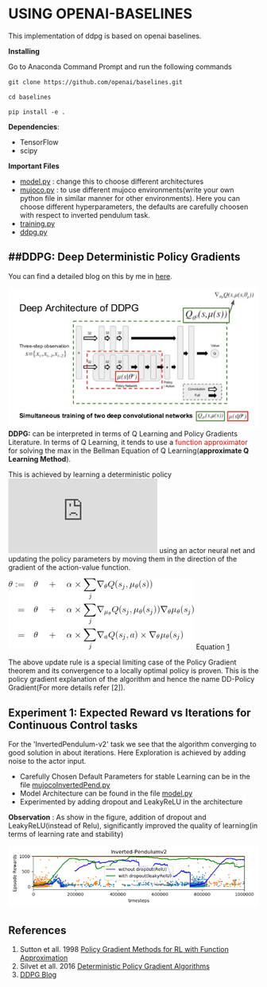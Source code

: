 # USING OPENAI-BASELINES

This implementation of ddpg is based on openai baselines.

**Installing**

Go to Anaconda Command Prompt and run the following commands

```
git clone https://github.com/openai/baselines.git
  ```

```
cd baselines
  ```

```
pip install -e .
  ```

**Dependencies**:

- TensorFlow
- scipy

**Important Files**

- [model.py](baselines/baselines/ddpg/model.py) : change this to choose different architectures
- [mujoco.py](mujocoInvertedPend.py) : to use different mujoco environments(write your own python file in similar manner for other environments). Here you can choose different hyperparameters, the defaults are carefully choosen with respect to inverted pendulum task.
- [training.py](baselines/baselines/ddpg/training.py)
- [ddpg.py](baselines/baselines/ddpg/ddpg.py)

##DDPG: Deep Deterministic Policy Gradients
---------------

You can find a detailed blog on this by me in [here](https://vaisakh-shaj.github.io/posts/2018/06/DDPG/).

![](Images/ddpg.png)
**DDPG:** can be interpreted in terms of Q Learning and Policy Gradients Literature. In terms of Q Learning, it tends to use a <span style="color:#FF0000">function approximator</span>  for solving the max in the Bellman Equation of Q Learning(**approximate Q Learning Method**).

This is achieved by learning a deterministic policy ![](https://latex.codecogs.com/gif.latex?%5Cmu_%7B%5Ctheta%7D%28s%29) using an actor neural net
 and updating the policy parameters by moving them in the direction of the gradient of the action-value function.

![](Images/ddpgEq.gif)
Equation [1](https://www.codecogs.com/eqnedit.php?latex=\begin{aligned}%20\theta%20:=\quad&%20\theta\quad%20+%20\quad%20\alpha\times\underset{j}{\sum}\nabla_\theta%20Q(s_j,\mu_\theta(s))%20\\%20=\quad%20&%20\theta%20\quad%20+%20\quad%20\alpha\times\underset{j}{\sum}\nabla_{\mu_\theta}%20Q(s_j,\mu_\theta(s_j))%20\nabla_{\theta}\mu_\theta(s_j)%20\\%20=\quad%20&%20\theta%20\quad+\quad\alpha\times\underset{j}{\sum}\nabla_{a}%20Q(s_j,a)\times\nabla_{\theta}\mu_\theta(s_j)%20\end{aligned})

The above update rule is a special limiting case of the Policy Gradient theorem and its convergence to a locally optimal policy is proven. This is the policy gradient explanation of the algorithm and hence the name DD-Policy Gradient(For more details refer [2]).

 Experiment 1: Expected Reward vs Iterations for Continuous Control tasks
 -------------

For the 'InvertedPendulum-v2' task we see that the algorithm converging to good solution in about iterations. Here
Exploration is achieved by adding noise to the actor input.

- Carefully Chosen Default Parameters for stable Learning can be in the file [mujocoInvertedPend.py](mujocoInvertedPend.py)
- Model Architecture can be found in the file [model.py](baselines/baselines/ddpg/model.py)
- Experimented by adding dropout and LeakyReLU in the architecture

**Observation** : As show in the figure, addition of dropout and LeakyReLU(instead of Relu), significantly improved the quality of learning(in terms of learning rate and stability)

![](Images/comparison.PNG)


References
--------
1. Sutton et all. 1998 [Policy Gradient Methods for RL with Function Approximation]( https://papers.nips.cc/paper/1713-policy-gradient-methods-for-reinforcement-learning-with-function-approximation.pdf)
2. Silvet et all. 2016 [Deterministic Policy Gradient Algorithms
  ](http://proceedings.mlr.press/v32/silver14.pdf)
3. [DDPG Blog](http://pemami4911.github.io/blog/2016/08/21/ddpg-rl.html)

